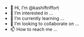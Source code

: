 - 👋 Hi, I’m @kashiftriffort
- 👀 I’m interested in ...
- 🌱 I’m currently learning ...
- 💞️ I’m looking to collaborate on ...
- 📫 How to reach me ...

<!---
kashiftriffort/kashiftriffort is a ✨ special ✨ repository because its `README.md` (this file) appears on your GitHub profile.
You can click the Preview link to take a look at your changes.
--->
